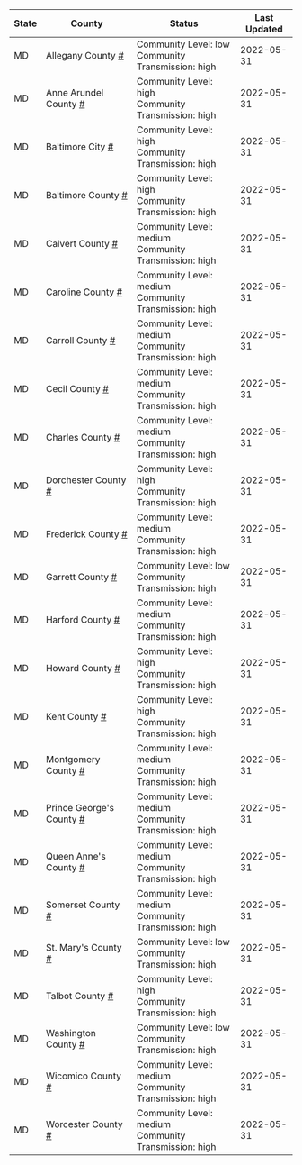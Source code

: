 State | County | Status | Last Updated
--- | --- | --- | --- 
MD | Allegany County <a href="#allegany_county">#</a> | <a name="allegany_county"></a>Community Level: low<br/>Community Transmission: high | 2022-05-31
MD | Anne Arundel County <a href="#anne_arundel_county">#</a> | <a name="anne_arundel_county"></a>Community Level: high<br/>Community Transmission: high | 2022-05-31
MD | Baltimore City <a href="#baltimore_city">#</a> | <a name="baltimore_city"></a>Community Level: high<br/>Community Transmission: high | 2022-05-31
MD | Baltimore County <a href="#baltimore_county">#</a> | <a name="baltimore_county"></a>Community Level: high<br/>Community Transmission: high | 2022-05-31
MD | Calvert County <a href="#calvert_county">#</a> | <a name="calvert_county"></a>Community Level: medium<br/>Community Transmission: high | 2022-05-31
MD | Caroline County <a href="#caroline_county">#</a> | <a name="caroline_county"></a>Community Level: medium<br/>Community Transmission: high | 2022-05-31
MD | Carroll County <a href="#carroll_county">#</a> | <a name="carroll_county"></a>Community Level: medium<br/>Community Transmission: high | 2022-05-31
MD | Cecil County <a href="#cecil_county">#</a> | <a name="cecil_county"></a>Community Level: medium<br/>Community Transmission: high | 2022-05-31
MD | Charles County <a href="#charles_county">#</a> | <a name="charles_county"></a>Community Level: medium<br/>Community Transmission: high | 2022-05-31
MD | Dorchester County <a href="#dorchester_county">#</a> | <a name="dorchester_county"></a>Community Level: high<br/>Community Transmission: high | 2022-05-31
MD | Frederick County <a href="#frederick_county">#</a> | <a name="frederick_county"></a>Community Level: medium<br/>Community Transmission: high | 2022-05-31
MD | Garrett County <a href="#garrett_county">#</a> | <a name="garrett_county"></a>Community Level: low<br/>Community Transmission: high | 2022-05-31
MD | Harford County <a href="#harford_county">#</a> | <a name="harford_county"></a>Community Level: medium<br/>Community Transmission: high | 2022-05-31
MD | Howard County <a href="#howard_county">#</a> | <a name="howard_county"></a>Community Level: high<br/>Community Transmission: high | 2022-05-31
MD | Kent County <a href="#kent_county">#</a> | <a name="kent_county"></a>Community Level: high<br/>Community Transmission: high | 2022-05-31
MD | Montgomery County <a href="#montgomery_county">#</a> | <a name="montgomery_county"></a>Community Level: medium<br/>Community Transmission: high | 2022-05-31
MD | Prince George's County <a href="#prince_george's_county">#</a> | <a name="prince_george's_county"></a>Community Level: medium<br/>Community Transmission: high | 2022-05-31
MD | Queen Anne's County <a href="#queen_anne's_county">#</a> | <a name="queen_anne's_county"></a>Community Level: medium<br/>Community Transmission: high | 2022-05-31
MD | Somerset County <a href="#somerset_county">#</a> | <a name="somerset_county"></a>Community Level: medium<br/>Community Transmission: high | 2022-05-31
MD | St. Mary's County <a href="#st._mary's_county">#</a> | <a name="st._mary's_county"></a>Community Level: low<br/>Community Transmission: high | 2022-05-31
MD | Talbot County <a href="#talbot_county">#</a> | <a name="talbot_county"></a>Community Level: high<br/>Community Transmission: high | 2022-05-31
MD | Washington County <a href="#washington_county">#</a> | <a name="washington_county"></a>Community Level: low<br/>Community Transmission: high | 2022-05-31
MD | Wicomico County <a href="#wicomico_county">#</a> | <a name="wicomico_county"></a>Community Level: medium<br/>Community Transmission: high | 2022-05-31
MD | Worcester County <a href="#worcester_county">#</a> | <a name="worcester_county"></a>Community Level: medium<br/>Community Transmission: high | 2022-05-31
